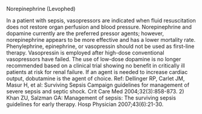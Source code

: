 Norepinephrine (Levophed)

In a patient with sepsis, vasopressors are indicated when fluid resuscitation does not restore organ perfusion and blood pressure.  Norepinephrine and dopamine currently are the preferred pressor agents; however, norepinephrine appears to be more effective and has a lower mortality rate.  Phenylephrine, epinephrine, or vasopressin should not be used as first-line therapy.  Vasopressin is employed after high-dose conventional vasopressors have failed.  The use of low-dose dopamine is no longer recommended based on a clinical trial showing no benefit in critically ill patients at risk for renal failure.  If an agent is needed to increase cardiac output, dobutamine is the agent of choice. Ref: Dellinger RP, Carlet JM, Masur H, et al: Surviving Sepsis Campaign guidelines for management of severe sepsis and septic shock. Crit Care Med 2004;32(3):858-873.  2) Khan ZU, Salzman GA: Management of sepsis: The surviving sepsis guidelines for early therapy. Hosp Physician 2007;43(6):21-30.